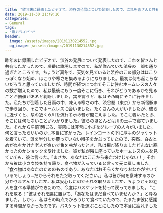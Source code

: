 ```yaml
---
title: "昨年末に録画したビデオで、渋谷の発展について発表したので、これを皆さんと共有したかったので、順番に説明しますので、私が住んでいた渋谷の一部を通り過ぎたところです。"
date: 2019-11-30 21:49:16
categories:
- General
tags:
- "嵐のライビュ"
header:
  image: /assets/images/20191130214552.jpg
  og_image: /assets/images/20191130214552.jpg
---
```


昨年末に録画したビデオで、渋谷の発展について発表したので、これを皆さんと共有したかったので、順番に説明しますので、私が住んでいた渋谷の一部を通り過ぎたところです。ちょうど真冬で、天気を見ていると渋谷のこの部分はほこりっぽくなり始め、ほこりや寒さを集めるようになりました。最初は何も起こらないだろうと思っていましたが、時間が経つにつれてそこに住むホームレスの人々の数が増えたので、私は最後にもう一度そこに行き、それがどうであるかを見ることが価値があると判断しました。実を言うと、私はその時にそこに行きました。私たちが到着した日雨の中、凍える寒さの中、渋谷駅（東京）から新宿駅まで歩き回り、そこでホームレスに会いました。たくさんの人がいましたが、彼らに近づくと、駅の近くの川を流れる水の音が聞こえました。そこに着いたとき、そこには何もないことがわかりました。彼らのほとんどは川の土手で寝ていました。それから午前1時ごろ、実際には非常に小さなグループの人々がいました。何と言ったらいいのか…本当に寒かった。レインコートの下に厚手のジャケットを着ていて、頭を半分しか覆っていない帽子をかぶっていたので、突然、白衣とめがねをかけた老人が急いで角を曲がったとき、私は飛び降りましたどんなに寒かったのかショックを受けました。彼が私が隣に座っていたホームレスの人を見ていても、彼は言った。「まさか、あなたはここから来たわけじゃない！」それから彼は小さな袋を持ち帰り、食べ物が入っていると言って元に戻しました。 「食べ物はあなたのためのものであり、あなたはおそらくかなりおなかがすいているでしょう...だからそれをただ取ってください。」私は彼が何を意味するのか分かりませんでしたが、私は安心したのでそれを取りましたが、ちょうどその老人を食べる準備ができたので、今度はバスケットを持って戻ってきました。 &quot;これを取る！&quot;彼はそれを脇に置いて、「あなたはまだ食べていませんか？」と尋ねました。しかし、私はその時点でかろうじて食べていたので、たまたま彼に感謝する時間がなかったのです。バスケットを運ぶことにしたので本当に疲れました
